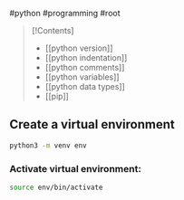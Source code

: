 #python #programming #root 

> [!Contents]
>- [[python version]]
>- [[python indentation]]
>- [[python comments]]
>- [[python variables]]
>- [[python data types]]
>- [[pip]]
 
## Create a virtual environment

```bash
python3 -m venv env
```

### Activate virtual environment:

```bash
source env/bin/activate
```

